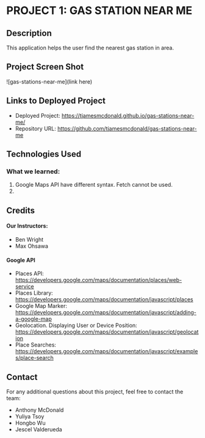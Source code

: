 # PROJECT 1: GAS STATION NEAR ME


## Description
This application helps the user find the nearest gas station in area. 


## Project Screen Shot
![gas-stations-near-me](link here)



## Links to Deployed Project
- Deployed Project:  https://tjamesmcdonald.github.io/gas-stations-near-me/
- Repository URL:  https://github.com/tjamesmcdonald/gas-stations-near-me




## Technologies Used



### What we learned:  

1. Google Maps API have different syntax.  Fetch cannot be used.  
2.




## Credits

#### Our Instructors:
- Ben Wright 
- Max Ohsawa 



#### Google API
- Places API:  https://developers.google.com/maps/documentation/places/web-service
- Places Library: https://developers.google.com/maps/documentation/javascript/places
- Google Map Marker: https://developers.google.com/maps/documentation/javascript/adding-a-google-map
- Geolocation. Displaying User or Device Position:  https://developers.google.com/maps/documentation/javascript/geolocation
- Place Searches: https://developers.google.com/maps/documentation/javascript/examples/place-search






## Contact
For any additional questions about this project, feel free to contact the team:
- Anthony McDonald
- Yuliya Tsoy
- Hongbo Wu
- Jescel Valderueda
